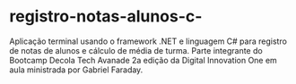 # registro-notas-alunos-c-
Aplicação terminal usando o framework .NET e linguagem C# para registro de notas de alunos e cálculo de média de turma.
Parte integrante do Bootcamp Decola Tech Avanade 2a edição da Digital Innovation One em aula ministrada por Gabriel Faraday.
